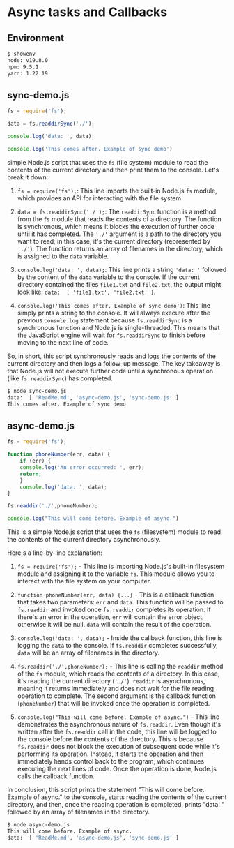 # Async tasks and Callbacks

## Environment

```bash
$ showenv               
node: v19.8.0
npm: 9.5.1
yarn: 1.22.19
```

## sync-demo.js

```javascript
fs = require('fs');

data = fs.readdirSync('./');

console.log('data: ', data);

console.log('This comes after. Example of sync demo')
```

simple Node.js script that uses the `fs` (file system) module to read the contents of the current directory and then print them to the console. Let's break it down:

1. `fs = require('fs');`: This line imports the built-in Node.js `fs` module, which provides an API for interacting with the file system.

2. `data = fs.readdirSync('./');`: The `readdirSync` function is a method from the `fs` module that reads the contents of a directory. The function is synchronous, which means it blocks the execution of further code until it has completed. The `'./'` argument is a path to the directory you want to read; in this case, it's the current directory (represented by `'./'`). The function returns an array of filenames in the directory, which is assigned to the `data` variable.

3. `console.log('data: ', data);`: This line prints a string `'data: '` followed by the content of the `data` variable to the console. If the current directory contained the files `file1.txt` and `file2.txt`, the output might look like: `data:  [ 'file1.txt', 'file2.txt' ]`.

4. `console.log('This comes after. Example of sync demo')`: This line simply prints a string to the console. It will always execute after the previous `console.log` statement because `fs.readdirSync` is a synchronous function and Node.js is single-threaded. This means that the JavaScript engine will wait for `fs.readdirSync` to finish before moving to the next line of code.

So, in short, this script synchronously reads and logs the contents of the current directory and then logs a follow-up message. The key takeaway is that Node.js will not execute further code until a synchronous operation (like `fs.readdirSync`) has completed.

```bash
$ node sync-demo.js 
data:  [ 'ReadMe.md', 'async-demo.js', 'sync-demo.js' ]
This comes after. Example of sync demo
```

## async-demo.js

```javascript
fs = require('fs');

function phoneNumber(err, data) {
    if (err) {
    console.log('An error occurred: ', err);
    return;
    }
    console.log('data: ', data);
}

fs.readdir('./',phoneNumber);

console.log("This will come before. Example of async.")
```

This is a simple Node.js script that uses the `fs` (filesystem) module to read the contents of the current directory asynchronously.

Here's a line-by-line explanation:

1. `fs = require('fs');` - This line is importing Node.js's built-in filesystem module and assigning it to the variable `fs`. This module allows you to interact with the file system on your computer.

2. `function phoneNumber(err, data) {...}` - This is a callback function that takes two parameters: `err` and `data`. This function will be passed to `fs.readdir` and invoked once `fs.readdir` completes its operation. If there's an error in the operation, `err` will contain the error object, otherwise it will be null. `data` will contain the result of the operation.

3. `console.log('data: ', data);` - Inside the callback function, this line is logging the `data` to the console. If `fs.readdir` completes successfully, `data` will be an array of filenames in the directory.

4. `fs.readdir('./',phoneNumber);` - This line is calling the `readdir` method of the `fs` module, which reads the contents of a directory. In this case, it's reading the current directory (`'./'`). `readdir` is asynchronous, meaning it returns immediately and does not wait for the file reading operation to complete. The second argument is the callback function (`phoneNumber`) that will be invoked once the operation is completed.

5. `console.log("This will come before. Example of async.")` - This line demonstrates the asynchronous nature of `fs.readdir`. Even though it's written after the `fs.readdir` call in the code, this line will be logged to the console before the contents of the directory. This is because `fs.readdir` does not block the execution of subsequent code while it's performing its operation. Instead, it starts the operation and then immediately hands control back to the program, which continues executing the next lines of code. Once the operation is done, Node.js calls the callback function.

In conclusion, this script prints the statement "This will come before. Example of async." to the console, starts reading the contents of the current directory, and then, once the reading operation is completed, prints "data: " followed by an array of filenames in the directory.
  
```bash
$ node async-demo.js 
This will come before. Example of async.
data:  [ 'ReadMe.md', 'async-demo.js', 'sync-demo.js' ]
```
